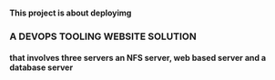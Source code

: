  #### This project is about deployimg                   
 ### A DEVOPS TOOLING WEBSITE SOLUTION
#### that involves three servers an NFS server, web based server and a database server
